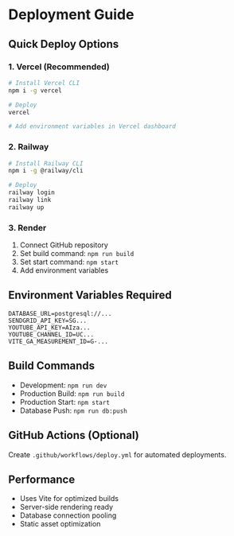 # Deployment Guide

## Quick Deploy Options

### 1. Vercel (Recommended)
```bash
# Install Vercel CLI
npm i -g vercel

# Deploy
vercel

# Add environment variables in Vercel dashboard
```

### 2. Railway
```bash
# Install Railway CLI
npm i -g @railway/cli

# Deploy
railway login
railway link
railway up
```

### 3. Render
1. Connect GitHub repository
2. Set build command: `npm run build`
3. Set start command: `npm start`
4. Add environment variables

## Environment Variables Required
```
DATABASE_URL=postgresql://...
SENDGRID_API_KEY=SG...
YOUTUBE_API_KEY=AIza...
YOUTUBE_CHANNEL_ID=UC...
VITE_GA_MEASUREMENT_ID=G-...
```

## Build Commands
- Development: `npm run dev`
- Production Build: `npm run build`
- Production Start: `npm start`
- Database Push: `npm run db:push`

## GitHub Actions (Optional)
Create `.github/workflows/deploy.yml` for automated deployments.

## Performance
- Uses Vite for optimized builds
- Server-side rendering ready
- Database connection pooling
- Static asset optimization